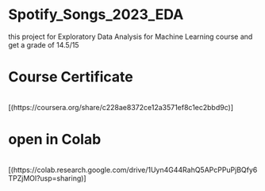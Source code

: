 # Spotify_Songs_2023_EDA
this project for Exploratory Data Analysis for Machine Learning course and get a grade of 14.5/15 <br>
<h1> Course Certificate </h1> <br>
[(https://coursera.org/share/c228ae8372ce12a3571ef8c1ec2bbd9c)]<br>
<h1> open in Colab </h1> <br>
[(https://colab.research.google.com/drive/1Uyn4G44RahQ5APcPPuPjBQfy6TPZjMOl?usp=sharing)]
